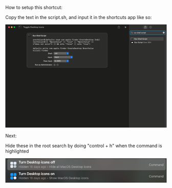How to setup this shortcut:


Copy the text in the script.sh, and input it in the shortcuts app like so:

<picture>
<img alt="Shows the way the script looks in apple shortcuts app." src="images/image.png">
</picture>


Next:

Hide these in the root search by doing "control + h" when the command is highlighted

<picture>
<img alt="Hiding the existing commands in monarch search" src="images/image2.png">
</picture>